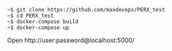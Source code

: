 ```shell
~$ git clone https://github.com/maxdevops/PERX_test
~$ cd PERX_test
~$ docker-compose build
~$ docker-compose up

```
  
Open http://user:password@localhost:5000/  
